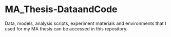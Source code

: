 # MA_Thesis-DataandCode
Data, models, analysis scripts, experiment materials and environments that I used for my MA thesis can be accessed in this repository.
